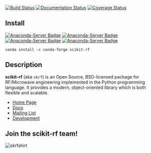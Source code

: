 [![Build Status](https://travis-ci.org/scikit-rf/scikit-rf.svg?branch=master)](https://travis-ci.org/scikit-rf/scikit-rf)
[![Documentation Status](https://readthedocs.org/projects/scikit-rf/badge/?version=latest)](https://readthedocs.org/projects/scikit-rf/?badge=latest)
[![Coverage Status](https://coveralls.io/repos/scikit-rf/scikit-rf/badge.png)](https://coveralls.io/r/scikit-rf/scikit-rf)

## Install

[![Anaconda-Server Badge](https://anaconda.org/conda-forge/scikit-rf/badges/installer/conda.svg
)](https://anaconda.org/conda-forge/scikit-rf)
[![Anaconda-Server Badge](https://anaconda.org/conda-forge/scikit-rf/badges/downloads.svg)](https://anaconda.org/conda-forge/scikit-rf)
[![Anaconda-Server Badge](https://anaconda.org/conda-forge/scikit-rf/badges/version.svg)](https://anaconda.org/conda-forge/scikit-rf)
[![Anaconda-Server Badge](https://anaconda.org/conda-forge/scikit-rf/badges/latest_release_date.svg)](https://anaconda.org/conda-forge/scikit-rf)


`conda install -c conda-forge scikit-rf `

## Description 

**scikit-rf** (aka `skrf`) is an Open Source, BSD-licensed package for RF/Microwave engineering implemented 
in the Python programming language. It provides a modern, object-oriented library which is both 
flexible and scalable.  

* [Home Page](http://www.scikit-rf.org)
* [Docs](http://scikit-rf.readthedocs.org/)
* [Mailing List](http://groups.google.com/group/scikit-rf)
* [Development](https://github.com/scikit-rf/scikit-rf/wiki/Development)



## Join the **scikit-rf** team!

![skrfshirt](https://raw.githubusercontent.com/scikit-rf/scikit-rf/master/logo/skrfshirtwhite.png)
